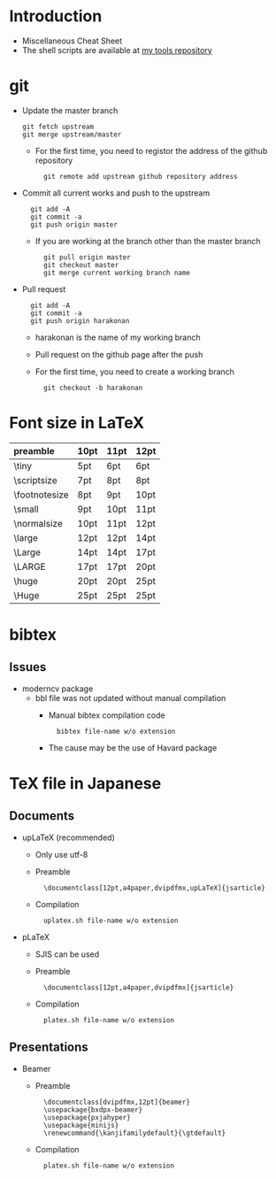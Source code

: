 # Introduction
- Miscellaneous Cheat Sheet
- The shell scripts are available at [my tools repository](https://github.com/harakonan/tools/tree/master/sh)

# git
- Update the master branch
		
	  git fetch upstream
	  git merge upstream/master

	- For the first time, you need to registor the address of the github repository

			git remote add upstream github repository address

- Commit all current works and push to the upstream

		git add -A
		git commit -a
		git push origin master

	- If you are working at the branch other than the master branch

			git pull origin master
			git checkout master
			git merge current working branch name

- Pull request

		git add -A
		git commit -a
		git push origin harakonan

	- harakonan is the name of my working branch
	- Pull request on the github page after the push
	- For the first time, you need to create a working branch

			git checkout -b harakonan


# Font size in LaTeX
| preamble | 10pt | 11pt | 12pt |
|:---|:---|:---|:---|
| \tiny | 5pt | 6pt | 6pt |
| \scriptsize | 7pt | 8pt | 8pt |
| \footnotesize | 8pt | 9pt | 10pt |
| \small | 9pt | 10pt | 11pt |
| \normalsize | 10pt | 11pt | 12pt |
| \large | 12pt | 12pt | 14pt |
| \Large | 14pt | 14pt | 17pt |
| \LARGE | 17pt | 17pt | 20pt |
| \huge | 20pt | 20pt | 25pt |
| \Huge | 25pt | 25pt | 25pt |

# bibtex
## Issues
- moderncv package
	- bbl file was not updated without manual compilation
		- Manual bibtex compilation code

				bibtex file-name w/o extension

		- The cause may be the use of Havard package


# TeX file in Japanese
## Documents
- upLaTeX (recommended)
	- Only use utf-8
	- Preamble

		    \documentclass[12pt,a4paper,dvipdfmx,upLaTeX]{jsarticle}

	- Compilation

			uplatex.sh file-name w/o extension


- pLaTeX
	- SJIS can be used
	- Preamble

			\documentclass[12pt,a4paper,dvipdfmx]{jsarticle}

	- Compilation

			platex.sh file-name w/o extension


## Presentations
- Beamer
	- Preamble

			\documentclass[dvipdfmx,12pt]{beamer}
			\usepackage{bxdpx-beamer}
			\usepackage{pxjahyper}
			\usepackage{minijs}
			\renewcommand{\kanjifamilydefault}{\gtdefault}

	- Compilation

			platex.sh file-name w/o extension